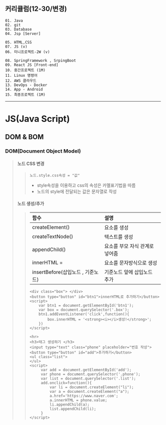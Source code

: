 ## 커리큘럼(12-30/변경)
```
01. Java
02. git
03. Database 
04. Jsp [Server]

05. HTML,CSS 
07. JS (v)
06. 미니프로젝트-2W (v)

08. SpringFramework , SrpingBoot
09. React JS [Front-end]
10. 중간프로젝트 (1M)
11. Linux 명령어
12. AWS 클라우드
13. DevOps - Docker
14. App - Android
15. 최종프로젝트 (1M)
```
---
# JS(Java Script)

## DOM & BOM
### DOM(Document Object Model)
> #### 노드 CSS 변경
>> `` 노드.style.css속성 = "값" ``
>> + style속성을 이용하고 css의 속성은 카멜표기법을 따름
>> + 노드의 style에 전달되는 값은 문자열로 작성
>
>
> #### 노드 생성/추가
>> | 함수 | 설명 |
>> |:-----|:-----|
>> | createElement() | 요소를 생성 |
>> | createTextNode() | 텍스트를 생성 |
>> | appendChild() | 요소를 부모 자식 관계로 넣어줌 |
>> | innerHTML = | 요소를 문자방식으로 생성 |
>> | insertBefore(삽입노드 , 기준노드) | 기준노드 앞에 삽입노드 추가 |
>>
>> ```
>> <div class="box"> </div>
>> <button type="button" id="btn1">innerHTML로 추가하기</button>
>> <script>
>>     var btn1 = document.getElementById('btn1');
>>     var box = document.querySelector('.box');
>>     btn1.addEventListener('click',function(){
>>         box.innerHTML = '<strong><i></i>생성!</strong>';
>>     })
>> </script>
>> 
>> <hr>
>> <h3>태그 생성하기 </h3>
>> <input type="text" class="phone" placeholder="번호 작성">
>> <button type="button" id="add">추가하기</button>
>> <ul class="list">
>> </ul>
>> <script>
>>      var add = document.getElementById('add');
>>      var phone = document.querySelector('.phone');
>>      var list = document.querySelector('.list');
>>      add.onclick=function(){
>>          var li = document.createElement("li");
>>          var a = document.createElement("a");
>>          a.href='https://www.naver.com';
>>          a.innerHTML = phone.value;
>>          li.appendChild(a);
>>          list.appendChild(li);
>>      }
>> </script>
>> ```